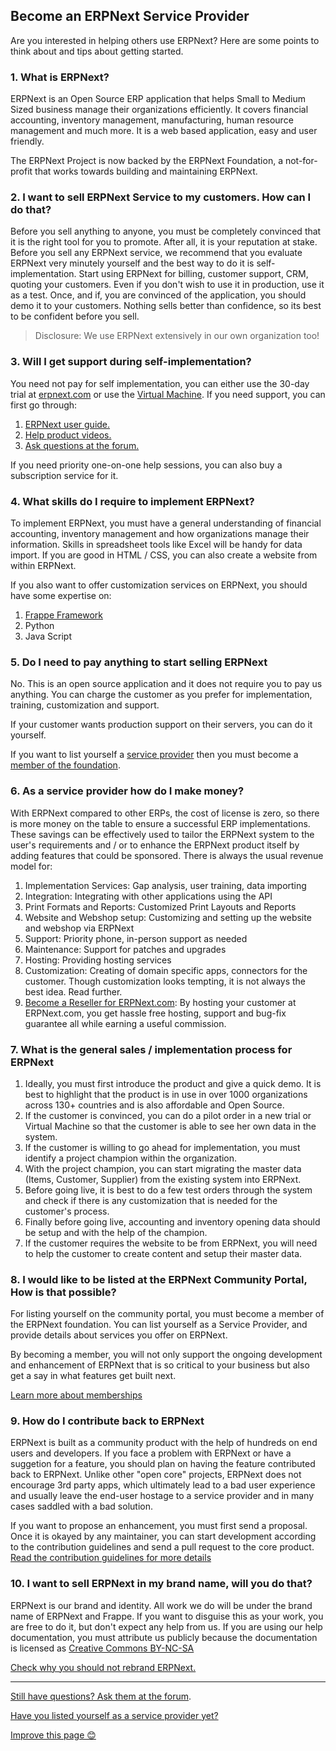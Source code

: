 <section class='section-padding text-center'>
	<h1>Become an ERPNext Service Provider</h1>
	<p class='lead'>
		Are you interested in helping others use ERPNext? Here are some points to think about and tips about getting started.
	</p>
</section>


### 1. What is ERPNext?

ERPNext is an Open Source ERP application that helps Small to Medium Sized business manage their organizations efficiently. It covers financial accounting, inventory management, manufacturing, human resource management and much more. It is a web based application, easy and user friendly.

The ERPNext Project is now backed by the ERPNext Foundation, a not-for-profit that works towards building and maintaining ERPNext.

### 2. I want to sell ERPNext Service to my customers. How can I do that?

Before you sell anything to anyone, you must be completely convinced that it is the right tool for you to promote. After all, it is your reputation at stake. Before you sell any ERPNext service, we recommend that you evaluate ERPNext very minutely yourself and the best way to do it is self-implementation. Start using ERPNext for billing, customer support, CRM, quoting your customers. Even if you don't wish to use it in production, use it as a test. Once, and if, you are convinced of the application, you should demo it to your customers. Nothing sells better than confidence, so its best to be confident before you sell.

> Disclosure: We use ERPNext extensively in our own organization too!

### 3. Will I get support during self-implementation?

You need not pay for self implementation, you can either use the 30-day trial at [erpnext.com](https://erpnext.com) or use the [Virtual Machine](https://erpnext.com/download). If you need support, you can first go through:

1. [ERPNext user guide.](/docs/user/manual/en/)
1. [Help product videos.](https://www.youtube.com/c/erpnext)
1. [Ask questions at the forum.](https://discuss.erpnext.com)

If you need priority one-on-one help sessions, you can also buy a subscription service for it.

### 4. What skills do I require to implement ERPNext?

To implement ERPNext, you must have a general understanding of financial accounting, inventory management and how organizations manage their information. Skills in spreadsheet tools like Excel will be handy for data import. If you are good in HTML / CSS, you can also create a website from within ERPNext.

If you also want to offer customization services on ERPNext, you should have some expertise on:

1. [Frappe Framework](https://frappe.io)
1. Python
1. Java Script

### 5. Do I need to pay anything to start selling ERPNext

No. This is an open source application and it does not require you to pay us anything. You can charge the customer as you prefer for implementation, training, customization and support.

If your customer wants production support on their servers, you can do it yourself.

If you want to list yourself a [service provider](/service-providers) then you must become a [member of the foundation](/members).

### 6. As a service provider how do I make money?

With ERPNext compared to other ERPs, the cost of license is zero, so there is more money on the table to ensure a successful ERP implementations. These savings can be effectively used to tailor the ERPNext system to the user's requirements and / or to enhance the ERPNext product itself by adding features that could be sponsored. There is always the usual revenue model for:

1. Implementation Services: Gap analysis, user training, data importing
1. Integration: Integrating with other applications using the API
1. Print Formats and Reports: Customized Print Layouts and Reports
1. Website and Webshop setup: Customizing and setting up the website and webshop via ERPNext
1. Support: Priority phone, in-person support as needed
1. Maintenance: Support for patches and upgrades
1. Hosting: Providing hosting services
1. Customization: Creating of domain specific apps, connectors for the customer. Though customization looks tempting, it is not always the best idea. Read further.
1. [Become a Reseller for ERPNext.com](https://erpnext.com/reseller): By hosting your customer at ERPNext.com, you get hassle free hosting, support and bug-fix guarantee all while earning a useful commission.

### 7. What is the general sales / implementation process for ERPNext

1. Ideally, you must first introduce the product and give a quick demo. It is best to highlight that the product is in use in over 1000 organizations across 130+ countries and is also affordable and Open Source.
2. If the customer is convinced, you can do a pilot order in a new trial or Virtual Machine so that the customer is able to see her own data in the system.
3. If the customer is willing to go ahead for implementation, you must identify a project champion within the organization.
4. With the project champion, you can start migrating the master data (Items, Customer, Supplier) from the existing system into ERPNext.
5. Before going live, it is best to do a few test orders through the system and check if there is any customization that is needed for the customer's process.
6. Finally before going live, accounting and inventory opening data should be setup and with the help of the champion.
7. If the customer requires the website to be from ERPNext, you will need to help the customer to create content and setup their master data.

### 8. I would like to be listed at the ERPNext Community Portal, How is that possible?

For listing yourself on the community portal, you must become a member of the ERPNext foundation. You can list yourself as a Service Provider, and provide details about services you offer on ERPNext.

By becoming a member, you will not only support the ongoing development and enhancement of ERPNext that is so critical to your business but also get a say in what features get built next.

[Learn more about memberships](/memberships)

### 9. How do I contribute back to ERPNext

ERPNext is built as a community product with the help of hundreds on end users and developers. If you face a problem with ERPNext or have a suggetion for a feature, you should plan on having the feature contributed back to ERPNext. Unlike other "open core" projects, ERPNext does not encourage 3rd party apps, which ultimately lead to a bad user experience and usually leave the end-user hostage to a service provider and in many cases saddled with a bad solution.

If you want to propose an enhancement, you must first send a proposal. Once it is okayed by any maintainer, you can start development according to the contribution guidelines and send a pull request to the core product. [Read the contribution guidelines for more details](https://github.com/frappe/erpnext/wiki/Contribution-Guidelines)


### 10. I want to sell ERPNext in my brand name, will you do that?

ERPNext is our brand and identity. All work we do will be under the brand name of ERPNext and Frappe. If you want to disguise this as your work, you are free to do it, but don't expect any help from us. If you are using our help documentation, you must attribute us publicly because the documentation is licensed as [Creative Commons BY-NC-SA](https://creativecommons.org/licenses/by-nc-sa/3.0/us/)

[Check why you should not rebrand ERPNext.](https://frappe.io/blog/general/why-you-should-not-rebrand-erpnext)

---

[Still have questions? Ask them at the forum](https://discuss.erpnext.com).

[Have you listed yourself as a service provider yet?](/service-providers)

[Improve this page 😊](https://github.com/erpnext/foundation/blob/master/foundation/www/faq.md)
